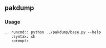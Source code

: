 ## pakdump

### Usage

```eval_rst
.. runcmd:: python ../pakdump/base.py --help
   :syntax: sh
   :prompt:
```
